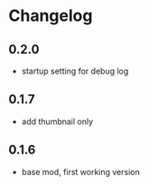 # Changelog

## 0.2.0
- startup setting for debug log

## 0.1.7
- add thumbnail only

## 0.1.6
- base mod, first working version